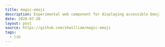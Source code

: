 ```yaml
---
title: magic-emoji
description: Experimental web component for displaying accessible Emoji.
date: 2020-07-20
layout: post
source: https://github.com/shwilliam/magic-emoji
tags:
  - lib
---
```

